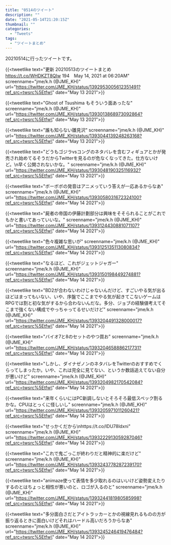 ```yaml
---
title: "0514のツイート"
description: ""
date: "2021-05-14T21:20:15Z"
thumbnail: ""
categories:
  - "Tweets"
tags:
  - "ツイートまとめ"
---
```

20210514に行ったツイートです。
<!--more-->
{{<tweetlike text=\"更新 20210513のツイートまとめ https://t.co/WHDKZT8QIw 194　May 14, 2021 at 06:20AM\" screenname=\"jme/k.h (@JME_KH)\" url=\"https://twitter.com/JME_KH/status/1392953005612351491?ref_src=twsrc%5Etfw\" date=\"May 13 2021\">}}

{{<tweetlike text=\"Ghost of Tsushima もそういう面あったな\" screenname=\"jme/k.h (@JME_KH)\" url=\"https://twitter.com/JME_KH/status/1393013868973092864?ref_src=twsrc%5Etfw\" date=\"May 13 2021\">}}

{{<tweetlike text=\"誰も知らない雛見沢\" screenname=\"jme/k.h (@JME_KH)\" url=\"https://twitter.com/JME_KH/status/1393044139248263168?ref_src=twsrc%5Etfw\" date=\"May 13 2021\">}}

{{<tweetlike text=\"どうもゴジラvsコングのネタバレを含むフィギュアとかが発売され始めてるそうだからTwitterを見るのが危なくなってきた。仕方ないけど。\n早く公開されないかな。\" screenname=\"jme/k.h (@JME_KH)\" url=\"https://twitter.com/JME_KH/status/1393048190325116932?ref_src=twsrc%5Etfw\" date=\"May 13 2021\">}}

{{<tweetlike text=\"ボーボボの発音はアニメっていう答えが一応あるからなあ\" screenname=\"jme/k.h (@JME_KH)\" url=\"https://twitter.com/JME_KH/status/1393058031672324100?ref_src=twsrc%5Etfw\" date=\"May 14 2021\">}}

{{<tweetlike text=\"屍者の帝国の伊藤計劃部分は興味をそそられることがこれでもかと書いてあっていいな。\" screenname=\"jme/k.h (@JME_KH)\" url=\"https://twitter.com/JME_KH/status/1393124430881071107?ref_src=twsrc%5Etfw\" date=\"May 14 2021\">}}

{{<tweetlike text=\"色々複雑な思いが\" screenname=\"jme/k.h (@JME_KH)\" url=\"https://twitter.com/JME_KH/status/1393125135113080834?ref_src=twsrc%5Etfw\" date=\"May 14 2021\">}}

{{<tweetlike text=\"なるほど、これがジェットジャガー\" screenname=\"jme/k.h (@JME_KH)\" url=\"https://twitter.com/JME_KH/status/1393150198449274881?ref_src=twsrc%5Etfw\" date=\"May 14 2021\">}}

{{<tweetlike text=\"BD2が合わないわけじゃないんだけど、すごいやる気が出るほどはまってもいない、いや、序盤でここまでやる気が起きてこないゲームはRPGでは割と初な気がするから合わないんだな。多分、ジョブの経験値考えてそこまで強くない構成でやっちゃってるせいだけど\" screenname=\"jme/k.h (@JME_KH)\" url=\"https://twitter.com/JME_KH/status/1393204491328000017?ref_src=twsrc%5Etfw\" date=\"May 14 2021\">}}

{{<tweetlike text=\"バイオ7と8のセットのやつ買お\" screenname=\"jme/k.h (@JME_KH)\" url=\"https://twitter.com/JME_KH/status/1393204658886217731?ref_src=twsrc%5Etfw\" date=\"May 14 2021\">}}

{{<tweetlike text=\"しかし、ダイナゼノンのネタバレをTwitterのおすすめでくらってしまったか。いや、これは完全に見てない、というか数話追えてない自分が悪いけど\" screenname=\"jme/k.h (@JME_KH)\" url=\"https://twitter.com/JME_KH/status/1393204982170542084?ref_src=twsrc%5Etfw\" date=\"May 14 2021\">}}

{{<tweetlike text=\"来年くらいにはPC新調しないとそろそろ最低スペック割るかな。CPUはとっくに怪しいし\" screenname=\"jme/k.h (@JME_KH)\" url=\"https://twitter.com/JME_KH/status/1393205971011260421?ref_src=twsrc%5Etfw\" date=\"May 14 2021\">}}

{{<tweetlike text=\"せっかくだから\nhttps://t.co/IDU78ldxni\" screenname=\"jme/k.h (@JME_KH)\" url=\"https://twitter.com/JME_KH/status/1393222913059287046?ref_src=twsrc%5Etfw\" date=\"May 14 2021\">}}

{{<tweetlike text=\"これで鬼ごっこが終わりだと精神的に楽だけど\" screenname=\"jme/k.h (@JME_KH)\" url=\"https://twitter.com/JME_KH/status/1393243778287239170?ref_src=twsrc%5Etfw\" date=\"May 14 2021\">}}

{{<tweetlike text=\"animaze使って表情を多少取れるのはいいけど姿勢変えたりするのとはちょっと相性が悪いのと、ロゴが入るのと\" screenname=\"jme/k.h (@JME_KH)\" url=\"https://twitter.com/JME_KH/status/1393244181980585998?ref_src=twsrc%5Etfw\" date=\"May 14 2021\">}}

{{<tweetlike text=\"多分面白さだとアイトラッカーとかの視線見れるものの方が振り返るときに面白いけどそれはハードル高いだろうからなあ\" screenname=\"jme/k.h (@JME_KH)\" url=\"https://twitter.com/JME_KH/status/1393245246419476484?ref_src=twsrc%5Etfw\" date=\"May 14 2021\">}}

